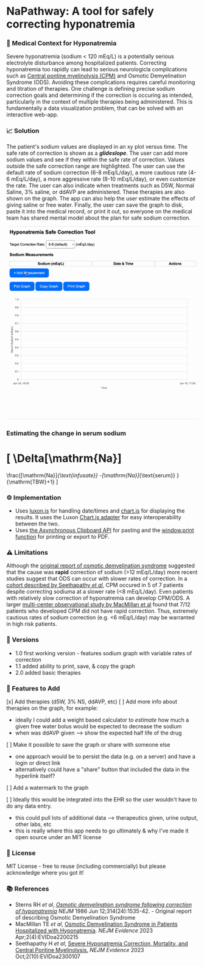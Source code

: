 # NaPathway: A tool for safely correcting hyponatremia

### 🧠 Medical Context for Hyponatremia
Severe hyponatremia (sodium < 120 mEq/L) is a potentially serious electrolyte disturbance among hospitalized patients. Correcting hyponatremia too rapidly can lead to serious neurologicla complications such as [Central pontine myelinolysis (CPM)](https://en.wikipedia.org/wiki/Central_pontine_myelinolysis) and Osmotic Demyelination Syndrome (ODS). Avoiding these complications requires careful monitoring and titration of therapies. One challenge is defining precise sodium correction goals and determining if the correction is occuring as intended, particularly in the context of multiple therapies being administered. This is fundamentally a data visualization problem, that can be solved with an interactive web-app.

### 📈 Solution
The patient's sodium values are displayed in an xy plot versus time. The safe rate of correction is shown as a ***glideslope***. The user can add more sodium values and see if they within the safe rate of correction. Values outside the safe correction range are highlighted. 
The user can use the default rate of sodium correction (6-8 mEq/L/day), a more cautious rate (4-6 mEq/L/day), a more aggressive rate (8-10 mEq/L/day), or even customize the rate.
The user can also indicate when treatments such as D5W, Normal Saline, 3% saline, or ddAVP are administered. These therapies are also shown on the graph. The app can also help the user estimate the effects of giving saline or free water.
Finally, the user can save the graph to disk, paste it into the medical record, or print it out, so everyone on the medical team has shared mental model about the plan for safe sodium correction.

![](https://github.com/nickmmark/hyponatremia-glideslope/blob/main/sodium_correction_v1.gif)

### Estimating the change in serum sodium
\[
\Delta[\mathrm{Na}]
=
\frac{[\mathrm{Na}]_{\text{infusate}}
      -[\mathrm{Na}]_{\text{serum}}
     }{\mathrm{TBW}+1}
\]

### ⚙️ Implementation
- Uses [luxon.js](https://moment.github.io/luxon/#/) for handling date/times and [chart.js](https://www.chartjs.org/docs/latest/charts/line.html) for displaying the results. It uses the Luxon [Chart.js adapter](https://github.com/chartjs/chartjs-adapter-luxon) for easy interoperability between the two.
- Uses [the Asynchronous Clipboard API](https://developer.mozilla.org/en-US/docs/Web/API/Clipboard_API) for pasting and the [window.print function](https://developer.mozilla.org/en-US/docs/Web/API/Window/print) for printing or export to PDF.

### ⚠️ Limitations
Although the [original report of osmotic demyelination syndrome](https://www.nejm.org/doi/abs/10.1056/NEJM198606123142402) suggested that the cause was **rapid** correction of sodium (>12 mEq/L/day) more recent studies suggest that ODS can occur with slower rates of correction. In a [cohort described by Seethapathy _et al_](https://evidence.nejm.org/doi/full/10.1056/EVIDoa2300107), CPM occured in 5 of 7 patients despite correcting sodiuma at a slower rate (<8 mEq/L/day).
Even patients with relatively slow correction of hyponatremia can develop CPM/ODS. A larger [multi-center observational study by MacMillan et al](https://evidence.nejm.org/doi/full/10.1056/EVIDoa2200215) found that 7/12 patients who developed CPM did not have rapid correction. Thus, extremely cautious rates of sodium correction (e.g. <6 mEq/L/day) may be warranted in high risk patients. 

### 🔢 Versions
- 1.0 first working version - features sodium graph with variable rates of correction
- 1.1 added ability to print, save, & copy the graph
- 2.0 added basic therapies

### 🚧 Features to Add
[x] Add therapies (d5W, 3% NS, ddAVP, etc)
[ ] Add more info about therapies on the graph, for example:
- ideally I could add a weight based calculator to *estimate* how much a given free water bolus would be expected to decrease the sodium
- when was ddAVP given --> show the expected half life of the drug

[ ] Make it possible to save the graph or share with someone else
- one approach would be to persist the data (e.g. on a server) and have a login or direct link
- alternatively could have a "share" button that included the data in the hyperlink itself?

[ ] Add a watermark to the graph

[ ] Ideally this would be integrated into the EHR so the user wouldn't have to do any data entry.
- this could pull lots of additional data --> therapeutics given, urine output, other labs, etc
- this is really where this app needs to go ultimately & why I've made it open source under an MIT license

### 🪪 License
MIT License - free to reuse (including commercially) but please acknowledge where you got it!

### 📚 References
- Sterns RH _et al_, [*Osmotic demyelination syndrome following correction of hyponatremia*](https://www.nejm.org/doi/abs/10.1056/NEJM198606123142402) _NEJM_ 1986 Jun 12;314(24):1535-42. - Original report of describing Osmotic Demyelination Syndrome
- MacMillan TE _et al_, [Osmotic Demyelination Syndrome in Patients Hospitalized with Hyponatremia](https://evidence.nejm.org/doi/full/10.1056/EVIDoa2200215). _NEJM Evidence_ 2023 Apr;2(4):EVIDoa2200215
- Seethapathy H _et al_, [Severe Hyponatremia Correction, Mortality, and Central Pontine Myelinolysis.](https://evidence.nejm.org/doi/full/10.1056/EVIDoa2300107) _NEJM Evidence_ 2023 Oct;2(10):EVIDoa2300107
